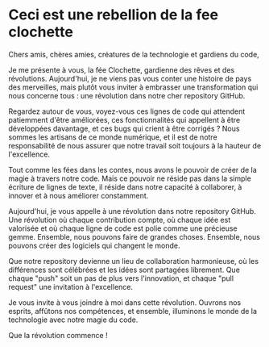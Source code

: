 # Ceci est une rebellion de la fee clochette

Chers amis, chères amies, créatures de la technologie et gardiens du code,

Je me présente à vous, la fée Clochette, gardienne des rêves et des révolutions. Aujourd'hui, je ne viens pas vous conter une histoire de pays des merveilles, mais plutôt vous inviter à embrasser une transformation qui nous concerne tous : une révolution dans notre cher repository GitHub.

Regardez autour de vous, voyez-vous ces lignes de code qui attendent patiemment d'être améliorées, ces fonctionnalités qui appellent à être développées davantage, et ces bugs qui crient à être corrigés ? Nous sommes les artisans de ce monde numérique, et il est de notre responsabilité de nous assurer que notre travail soit toujours à la hauteur de l'excellence.

Tout comme les fées dans les contes, nous avons le pouvoir de créer de la magie à travers notre code. Mais ce pouvoir ne réside pas dans la simple écriture de lignes de texte, il réside dans notre capacité à collaborer, à innover et à nous améliorer constamment.

Aujourd'hui, je vous appelle à une révolution dans notre repository GitHub. Une révolution où chaque contribution compte, où chaque idée est valorisée et où chaque ligne de code est polie comme une précieuse gemme. Ensemble, nous pouvons faire de grandes choses. Ensemble, nous pouvons créer des logiciels qui changent le monde.

Que notre repository devienne un lieu de collaboration harmonieuse, où les différences sont célébrées et les idées sont partagées librement. Que chaque "push" soit un pas de plus vers l'innovation, et chaque "pull request" une invitation à l'excellence.

Je vous invite à vous joindre à moi dans cette révolution. Ouvrons nos esprits, affûtons nos compétences, et ensemble, illuminons le monde de la technologie avec notre magie du code.

Que la révolution commence !


